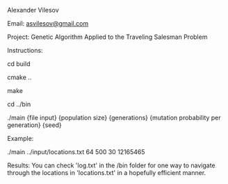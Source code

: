 Alexander Vilesov

Email: asvilesov@gmail.com

Project: Genetic Algorithm Applied to the Traveling Salesman Problem


Instructions:

cd build

cmake ..

make

cd ../bin

./main {file input} {population size} {generations} {mutation probability per generation} {seed}


Example:

./main ../input/locations.txt 64 500 30 12165465

Results:
You can check 'log.txt' in the /bin folder for one way to navigate through the locations in 'locations.txt' in a hopefully efficient manner.

